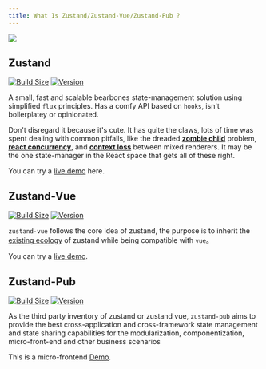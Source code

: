 ```yaml
---
title: What Is Zustand/Zustand-Vue/Zustand-Pub ?
---
```


![](/img/bear.jpeg?raw=true)


## Zustand
[![Build Size](https://img.shields.io/bundlephobia/minzip/zustand?label=bundle%20size)](https://bundlephobia.com/result?p=zustand)
[![Version](https://img.shields.io/npm/v/zustand?style=flat)](https://www.npmjs.com/package/zustand)
<!-- [![Downloads](https://img.shields.io/npm/dt/zustand.svg?style=flat)](https://www.npmjs.com/package/zustand) -->

A small, fast and scalable bearbones state-management solution using simplified `flux` principles. Has a comfy API based on `hooks`, isn't boilerplatey or opinionated.


Don't disregard it because it's cute. It has quite the claws, lots of time was spent dealing with common pitfalls, like the dreaded **[zombie child](https://react-redux.js.org/api/hooks#stale-props-and-zombie-children)** problem, **[react concurrency](https://github.com/bvaughn/rfcs/blob/useMutableSource/text/0000-use-mutable-source.md)**, and **[context loss](https://github.com/facebook/react/issues/13332)** between mixed renderers. It may be the one state-manager in the React space that gets all of these right.

You can try a [live demo](https://codesandbox.io/s/github/pmndrs/zustand/tree/main/examples/demo) here.

## Zustand-Vue
[![Build Size](https://img.shields.io/bundlephobia/minzip/zustand-vue?label=bundle%20size)](https://bundlephobia.com/result?p=zustand-vue)
[![Version](https://img.shields.io/npm/v/zustand-vue?style=flat)](https://www.npmjs.com/package/zustand-vue)

`zustand-vue` follows the core idea of ​​zustand, the purpose is to inherit the [existing ecology](https://github.com/pmndrs/zustand/blob/main/docs/integrations/third-party-libraries.md) of zustand while being compatible with `vue`。

You can try a [live demo](https://codesandbox.io/s/sleepy-feynman-fwqhoe?file=/src/components/Action.vue).


## Zustand-Pub
[![Build Size](https://img.shields.io/bundlephobia/minzip/zustand-pub?label=bundle%20size)](https://bundlephobia.com/result?p=zustand-pub)
[![Version](https://img.shields.io/npm/v/zustand-pub?style=flat)](https://www.npmjs.com/package/zustand-pub)

As the third party inventory of zustand or zustand vue, `zustand-pub` aims to provide the best cross-application and cross-framework state management and state sharing capabilities for the modularization, componentization, micro-front-end and other business scenarios

This is a micro-frontend [Demo](https://github.com/AwesomeDevin/zustand-pub).

